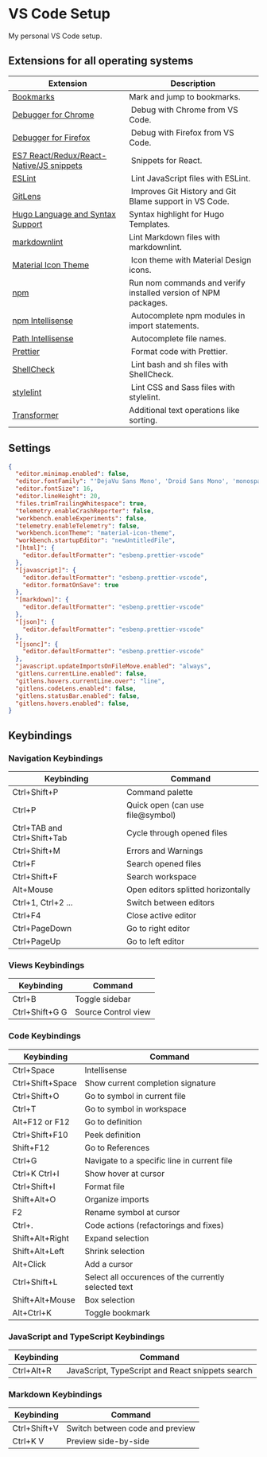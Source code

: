 # VS Code Setup

My personal VS Code setup.

## Extensions for all operating systems

| Extension | Description |
| --------- | ----------- |
| [Bookmarks](https://marketplace.visualstudio.com/items?itemName=alefragnani.Bookmarks) | Mark and jump to bookmarks. |
| [Debugger for Chrome](https://marketplace.visualstudio.com/items?itemName=msjsdiag.debugger-for-chrome) | Debug with Chrome from VS Code. |
| [Debugger for Firefox](https://marketplace.visualstudio.com/items?itemName=firefox-devtools.vscode-firefox-debug) | Debug with Firefox from VS Code. |
| [ES7 React/Redux/React-Native/JS snippets](https://marketplace.visualstudio.com/items?itemName=dsznajder.es7-react-js-snippets) | Snippets for React. |
| [ESLint](https://marketplace.visualstudio.com/items?itemName=dbaeumer.vscode-eslint) | Lint JavaScript files with ESLint. |
| [GitLens](https://marketplace.visualstudio.com/items?itemName=eamodio.gitlens) | Improves Git History and Git Blame support in VS Code. |
| [Hugo Language and Syntax Support](https://marketplace.visualstudio.com/items?itemName=budparr.language-hugo-vscode) | Syntax highlight for Hugo Templates. |
| [markdownlint](https://marketplace.visualstudio.com/items?itemName=DavidAnson.vscode-markdownlint) | Lint Markdown files with markdownlint. |
| [Material Icon Theme](https://marketplace.visualstudio.com/items?itemName=PKief.material-icon-theme) | Icon theme with Material Design icons. |
| [npm](https://marketplace.visualstudio.com/items?itemName=eg2.vscode-npm-script) | Run nom commands and verify installed version of NPM packages. |
| [npm Intellisense](https://marketplace.visualstudio.com/items?itemName=christian-kohler.npm-intellisense) | Autocomplete npm modules in import statements. |
| [Path Intellisense](https://marketplace.visualstudio.com/items?itemName=christian-kohler.path-intellisense) | Autocomplete file names. |
| [Prettier](https://marketplace.visualstudio.com/items?itemName=esbenp.prettier-vscode) | Format code with Prettier. |
| [ShellCheck](https://marketplace.visualstudio.com/items?itemName=timonwong.shellcheck) | Lint bash and sh files with ShellCheck. |
| [stylelint](https://marketplace.visualstudio.com/items?itemName=stylelint.vscode-stylelint) | Lint CSS and Sass files with stylelint. |
| [Transformer](https://marketplace.visualstudio.com/items?itemName=dakara.transformer) | Additional text operations like sorting. |

## Settings

```json
{
  "editor.minimap.enabled": false,
  "editor.fontFamily": "'DejaVu Sans Mono', 'Droid Sans Mono', 'monospace', monospace, 'Droid Sans Fallback'",
  "editor.fontSize": 16,
  "editor.lineHeight": 20,
  "files.trimTrailingWhitespace": true,
  "telemetry.enableCrashReporter": false,
  "workbench.enableExperiments": false,
  "telemetry.enableTelemetry": false,
  "workbench.iconTheme": "material-icon-theme",
  "workbench.startupEditor": "newUntitledFile",
  "[html]": {
    "editor.defaultFormatter": "esbenp.prettier-vscode"
  },
  "[javascript]": {
    "editor.defaultFormatter": "esbenp.prettier-vscode",
    "editor.formatOnSave": true
  },
  "[markdown]": {
    "editor.defaultFormatter": "esbenp.prettier-vscode"
  },
  "[json]": {
    "editor.defaultFormatter": "esbenp.prettier-vscode"
  },
  "[jsonc]": {
    "editor.defaultFormatter": "esbenp.prettier-vscode"
  },
  "javascript.updateImportsOnFileMove.enabled": "always",
  "gitlens.currentLine.enabled": false,
  "gitlens.hovers.currentLine.over": "line",
  "gitlens.codeLens.enabled": false,
  "gitlens.statusBar.enabled": false,
  "gitlens.hovers.enabled": false,
}
```

## Keybindings

### Navigation Keybindings

|  Keybinding                 | Command                            |
| --------------------------- | ---------------------------------- |
| Ctrl+Shift+P                | Command palette                    |
| Ctrl+P                      | Quick open (can use file@symbol)   |
| Ctrl+TAB and Ctrl+Shift+Tab | Cycle through opened files         |
| Ctrl+Shift+M                | Errors and Warnings                |
| Ctrl+F                      | Search opened files                |
| Ctrl+Shift+F                | Search workspace                   |
| Alt+Mouse                   | Open editors splitted horizontally |
| Ctrl+1, Ctrl+2 ...          | Switch between editors             |
| Ctrl+F4                     | Close active editor                |
| Ctrl+PageDown               | Go to right editor                 |
| Ctrl+PageUp                 | Go to left editor                  |

### Views Keybindings

|  Keybinding    | Command             |
| -------------- | ------------------- |
| Ctrl+B         | Toggle sidebar      |
| Ctrl+Shift+G G | Source Control view |

### Code Keybindings

|  Keybinding      | Command                                              |
| ---------------- | ---------------------------------------------------- |
| Ctrl+Space       | Intellisense                                         |
| Ctrl+Shift+Space | Show current completion signature                    |
| Ctrl+Shift+O     | Go to symbol in current file                         |
| Ctrl+T           | Go to symbol in workspace                            |
| Alt+F12 or F12   | Go to definition                                     |
| Ctrl+Shift+F10   | Peek definition                                      |
| Shift+F12        | Go to References                                     |
| Ctrl+G           | Navigate to a specific line in current file          |
| Ctrl+K Ctrl+I    | Show hover at cursor                                 |
| Ctrl+Shift+I     | Format file                                          |
| Shift+Alt+O      | Organize imports                                     |
| F2               | Rename symbol at cursor                              |
| Ctrl+.           | Code actions (refactorings and fixes)                |
| Shift+Alt+Right  | Expand selection                                     |
| Shift+Alt+Left   | Shrink selection                                     |
| Alt+Click        | Add a cursor                                         |
| Ctrl+Shift+L     | Select all occurences of the currently selected text |
| Shift+Alt+Mouse  | Box selection                                        |
| Alt+Ctrl+K       | Toggle bookmark                                      |

### JavaScript and TypeScript Keybindings

|  Keybinding | Command                                          |
| ----------- | ------------------------------------------------ |
| Ctrl+Alt+R  | JavaScript, TypeScript and React snippets search |

### Markdown Keybindings

|  Keybinding  | Command                         |
| ------------ | ------------------------------- |
| Ctrl+Shift+V | Switch between code and preview |
| Ctrl+K V     | Preview side-by-side            |
